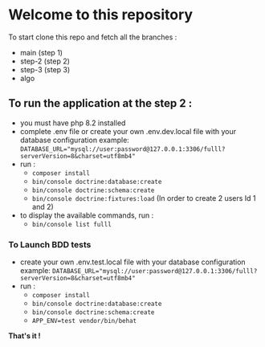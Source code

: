 # Welcome to this repository 

To start clone this repo and fetch all the branches :
 - main (step 1)
 - step-2 (step 2)
 - step-3 (step 3)
 - algo

## To run the application at the step 2 : 
 - you must have php 8.2 installed
 - complete .env file or create your own .env.dev.local file with your database configuration example:
`DATABASE_URL="mysql://user:password@127.0.0.1:3306/fulll?serverVersion=8&charset=utf8mb4"`
 - run :
      - `composer install`
      - `bin/console doctrine:database:create`
      - `bin/console doctrine:schema:create`
      - `bin/console doctrine:fixtures:load` (In order to create 2 users Id 1 and 2)
- to display the available commands, run :
  - `bin/console list fulll`

### To Launch BDD tests
- create your own .env.test.local file with your database configuration example:
     `DATABASE_URL="mysql://user:password@127.0.0.1:3306/fulll?serverVersion=8&charset=utf8mb4"`
- run :
  - `composer install`
  - `bin/console doctrine:database:create`
  - `bin/console doctrine:schema:create`
  - `APP_ENV=test vendor/bin/behat`

**That's it !**
   